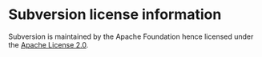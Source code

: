 # Subversion license information

Subversion is maintained by the Apache Foundation hence licensed under the
[Apache License 2.0](https://www.apache.org/licenses/LICENSE-2.0).
